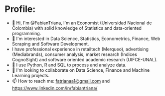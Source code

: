 # Profile:
- 👋 Hi, I'm @FabianTriana, I'm an Economist (Universidad Nacional de Colombia) with solid knowledge of Statistics and data-oriented programming.
- 👀 I'm interested in Data Science, Statistics, Econometrics, Finance, Web Scraping and Software Development.
- I have professional experience in retailtech (Merqueo), advertising (Mediabrands), consumer analysis, market research (Indices CognoSight) and software oriented academic research (UIFCE-UNAL).
- 🌱 I use Python, R and SQL to process and analyze data.  
- 💞️ I'm looking to collaborate on Data Science, Finance and Machine Learning projects.
- 📫 How to reach me: fatrianaa1@gmail.com and https://www.linkedin.com/in/fabiantriana/


<!---
FabianTriana/FabianTriana is a ✨ special ✨ repository because its `README.md` (this file) appears on your GitHub profile.
You can click the Preview link to take a look at your changes.
--->
